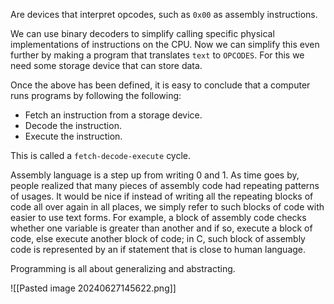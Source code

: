Are devices that interpret opcodes, such as `0x00` as assembly instructions.

We can use binary decoders to simplify calling specific physical implementations of instructions on the CPU. Now we can simplify this even further by making a program that translates `text` to `OPCODES`. For this we need some storage device that can store data.


Once the above has been defined, it is easy to conclude that a computer runs programs by following the following:
- Fetch an instruction from a storage device.
-  Decode the instruction.
-  Execute the instruction.

This is called a `fetch-decode-execute` cycle.


Assembly language is a step up from writing 0 and 1. As time goes by,
people realized that many pieces of assembly code had repeating patterns
of usages. It would be nice if instead of writing all the repeating blocks
of code all over again in all places, we simply refer to such blocks of code
with easier to use text forms. For example, a block of assembly code checks whether one variable is greater than another and if so, execute a block of code, else execute another block of code; in C, such block of assembly code is represented by an if statement that is close to human language.

Programming is all about generalizing and abstracting.

![[Pasted image 20240627145622.png]]

